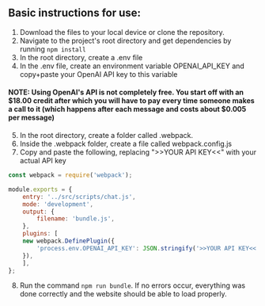 ## Basic instructions for use:

1. Download the files to your local device or clone the repository.
2. Navigate to the project's root directory and get dependencies by running ```npm install```
3. In the root directory, create a .env file
4. In the .env file, create an environment variable OPENAI_API_KEY and copy+paste your OpenAI API key to this variable

#### NOTE: Using OpenAI's API is not completely free. You start off with an $18.00 credit after which you will have to pay every time someone makes a call to it (which happens after each message and costs about $0.005 per message)

5. In the root directory, create a folder called .webpack.
6. Inside the .webpack folder, create a file called webpack.config.js
7. Copy and paste the following, replacing ">>YOUR API KEY<<" with your actual API key

```javascript
const webpack = require('webpack');

module.exports = {
    entry: '../src/scripts/chat.js',
    mode: 'development',
    output: {
        filename: 'bundle.js',
    },
    plugins: [
    new webpack.DefinePlugin({
        'process.env.OPENAI_API_KEY': JSON.stringify('>>YOUR API KEY<<'),
    }),
    ],
};
```

8. Run the command ```npm run bundle```. If no errors occur, everything was done correctly and the website should be able to load properly.
